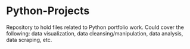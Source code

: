 # Python-Projects
Repository to hold files related to Python portfolio work. Could cover the following: data visualization, data cleansing/manipulation, data analysis, data scraping, etc. 
